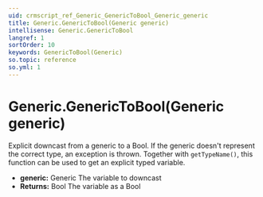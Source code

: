 ```yaml
---
uid: crmscript_ref_Generic_GenericToBool_Generic_generic
title: Generic.GenericToBool(Generic generic)
intellisense: Generic.GenericToBool
langref: 1
sortOrder: 10
keywords: GenericToBool(Generic)
so.topic: reference
so.yml: 1
---
```


# Generic.GenericToBool(Generic generic)

Explicit downcast from a generic to a Bool.
If the generic doesn't represent the correct type, an exception is thrown.
Together with `getTypeName()`, this function can be used to get an explicit typed variable.

* **generic:** Generic The variable to downcast
* **Returns:** Bool The variable as a Bool
